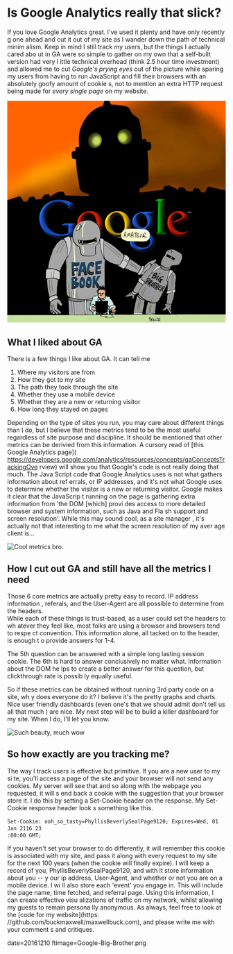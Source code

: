 
# Is Google Analytics really that slick?

If you love Google Analytics great. I've used it plenty and have only recently g
one ahead and cut it out of my site as I wander down the path of technical minim
alism.  Keep in mind I still track my users, but the things I actually cared abo
ut in GA were so simple to gather on my own that a self-built version had very l
ittle technical overhead (think 2.5 hour time investment) and allowed me to cut 
*Google's prying eyes* out of the picture while sparing my users from having to 
run JavaScript and fill their browsers with an absolutely goofy amount of cookie
s, not to mention an extra HTTP request being made for *every single page* on my
 website.

![Sorry Google, you're creeping me out...](images/Google-Big-Brother.png)

## What I liked about GA

There is a few things I like about GA.  It can tell me 

 1. Where my visitors are from
 2. How they got to my site
 3. The path they took through the site
 4. Whether they use a mobile device
 5. Whether they are a new or returning visitor
 6. How long they stayed on pages

Depending on the type of sites you run, you may care about different things than
 I do, but I believe that these metrics tend to be the most useful regardless of
 site purpose and discipline.  It should be mentioned that other metrics can be 
derivied from this information.  A cursory read of [this Google Analytics page](
https://developers.google.com/analytics/resources/concepts/gaConceptsTrackingOve
rview) will show you that Google's code is not really doing that much.  The Java
Script code that Google Analytics uses is not what gathers information about ref
errals, or IP addresses, and it's not what Google uses to determine whether the 
visitor is a new or returning visitor.  Google makes it clear that the JavaScrip
t running on the page is gathering extra information from 'the DOM [which] provi
des access to more detailed browser and system information, such as Java and Fla
sh support and screen resolution'.  While this may sound cool, as a site manager
, it's actually not that interesting to me what the screen resolution of my aver
age client is...

![Cool metrics bro.](cool-story.jpg)


## How I cut out GA and still have all the metrics I need

Those 6 core metrics are actually pretty easy to record.  IP address information
, referals, and the User-Agent are all possible to determine from the headers.  
While each of these things is trust-based, as a user could set the headers to wh
atever they feel like, most folks are using a browser and browsers tend to respe
ct convention.  This information alone, all tacked on to the header, is enough t
o provide answers for 1-4.

The 5th question can be answered with a simple long lasting session cookie. The 
6th is hard to answer conclusively no matter what.  Information about the DOM he
lps to create a better answer for this question, but clickthrough rate is possib
ly equally useful.  

So if these metrics can be obtained without running 3rd party code on a site, wh
y does everyone do it?  I believe it's the pretty graphs and charts.  Nice user 
friendly dashboards (even one's that we should admit don't tell us all that much
) are nice.  My next step will be to build a killer dashboard for my site.  When
 I do, I'll let you know.

![Such beauty, much wow](doge-wow.jpg)

## So how exactly are you tracking me?

The way I track users is effective but primitive. If you are a new user to my si
te, you'll access a page of the site and your browser will not send any cookies.
  My server will see that and so along with the webpage you requested, it will s
end back a cookie with the suggestion that your browser store it.  I do this by 
setting a Set-Cookie header on the response.  My Set-Cookie response header look
s something like this.

```http
Set-Cookie: ooh_so_tasty=PhyllisBeverlySealPage9120; Expires=Wed, 01 Jan 2116 23
:00:00 GMT;
```

If you haven't set your browser to do differently, it will remember this cookie 
is associated with my site, and pass it along with every request to my site for 
the next 100 years (when the cookie will finally expire).  I will keep a record 
of you, PhyllisBeverlySealPage9120, and with it store information about you -- y
our ip address, User-Agent, and whether or not you are on a mobile device.  I wi
ll also store each 'event' you engage in. This will include the page name, time 
fetched, and referral page.  Using this information, I can create effective visu
alizations of traffic on my network, whilst allowing my guests to remain persona
lly anonymous.  As always, feel free to look at the [code for my website](https:
//github.com/buckmaxwell/maxwellbuck.com), and please write me with your comment
s and critiques.




date=20161210
ftimage=Google-Big-Brother.png
